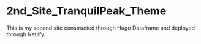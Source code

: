 # 2nd_Site_TranquilPeak_Theme

This is my second site constructed through Hugo Dataframe and deployed through Netlify.
